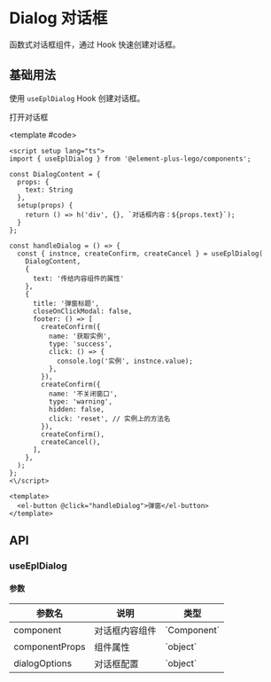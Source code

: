 # Dialog 对话框

函数式对话框组件，通过 Hook 快速创建对话框。

## 基础用法

使用 `useEplDialog` Hook 创建对话框。

<script setup>
import { h } from 'vue';
import { useEplDialog } from '@element-plus-lego/components';

const DialogContent = {
  props: {
    text: String
  },
  setup(props) {
    return () => h('div', {}, `对话框内容：${props.text}`);
  }
};

const handleDialog = () => {
  const { instnce, createConfirm, createCancel } = useEplDialog(
    DialogContent,
    {
      text: '传给内容组件的属性'
    },
    {
      title: '弹窗标题',
      closeOnClickModal: false,
      footer: () => [
        createConfirm({
          name: '获取实例',
          type: 'success',
          click: () => {
            console.log('实例', instnce.value);
          },
        }),
        createConfirm({
          name: '不关闭窗口',
          type: 'warning',
          hidden: false,
          click: 'reset', // 实例上的方法名
        }),
        createConfirm(),
        createCancel(),
      ],
    },
  );
};
</script>

<Demo>
  <el-button type="primary" @click="handleDialog">打开对话框</el-button>
  
  <template #code>

```vue
<script setup lang="ts">
import { useEplDialog } from '@element-plus-lego/components';

const DialogContent = {
  props: {
    text: String
  },
  setup(props) {
    return () => h('div', {}, `对话框内容：${props.text}`);
  }
};

const handleDialog = () => {
  const { instnce, createConfirm, createCancel } = useEplDialog(
    DialogContent,
    {
      text: '传给内容组件的属性'
    },
    {
      title: '弹窗标题',
      closeOnClickModal: false,
      footer: () => [
        createConfirm({
          name: '获取实例',
          type: 'success',
          click: () => {
            console.log('实例', instnce.value);
          },
        }),
        createConfirm({
          name: '不关闭窗口',
          type: 'warning',
          hidden: false,
          click: 'reset', // 实例上的方法名
        }),
        createConfirm(),
        createCancel(),
      ],
    },
  );
};
<\/script>

<template>
  <el-button @click="handleDialog">弹窗</el-button>
</template>
```

  </template>
</Demo>

## API

### useEplDialog

#### 参数

| 参数名         | 说明           | 类型          |
| -------------- | -------------- | ------------- |
| component      | 对话框内容组件 | \`Component\` |
| componentProps | 组件属性       | \`object\`    |
| dialogOptions  | 对话框配置     | \`object\`    |

